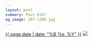 ```yaml
---
layout: post
summary: Post #187
og_image: 187-1280.jpg
---
```


<p>
  <time><a href="/187">{{ page.date | date: "%B %e, %Y" }}</a></time>
  <a href="/187"><img src="{{ site.assets_url }}/187-640.jpg" srcset="{{ site.assets_url }}/187-1280.jpg 1280w, {{ site.assets_url }}/187-960.jpg 960w, {{ site.assets_url }}/187-640.jpg 640w, {{ site.assets_url }}/187-320.jpg 320w" sizes="(min-width: 700px) 50vw, calc(100vw - 2rem)" /></a>
</p>
